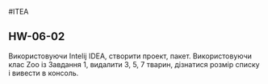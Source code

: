 #ITEA
## HW-06-02

Використовуючи Intelij IDEA, створити проект, пакет. Використовуючи клас Zoo із Завдання 1, видалити 3, 5, 7 тварин, 
дізнатися розмір списку і вивести в консоль.